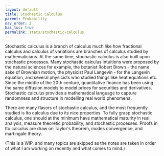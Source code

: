 ```yaml
---
layout: default
title: Stochastic Calculus
parent: Probability
nav_order: 2
has_toc: true
permalink: stats/stochastic-calculus
---
```


Stochastic calculus is a branch of calculus much like how fractional calculus and calculus of variations are branches of calculus studied by mathematicians. At the same time, stochastic calculus is also built upon stochastic processes. Many stochastic calculus intuitions were proposed by the natural sciences for example, the botanist Robert Brown - the name sake of Brownian motion, the physicist Paul Langevin - for the Langevin equation, and several physicists who studied things like heat equations etc. Since the middle of the 20th centure, quantitative finance has been using the same diffusion models to model prices for securities and derivatives. Stochastic calculus provides a mathematical language to capture randomness and structure in modelling real world phenomena.

There are many flavors of stochastic calculus, and the most frequently studied is Ito calculus due to its nice properties. To fully grasp stochastic calculus, one should at the minimum have mathematical maturity in real analysis, measure theoretic probability, and stochastic processes. Proofs in Ito calculus are draw on Taylor's theorem, modes convergence, and martingale theory. 

(This is a WIP, and many topics are skipped as the notes are taken in order of what I am working on recently and what comes to mind.)

